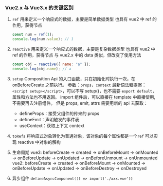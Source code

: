 ### Vue2.x 与 Vue3.x 的关键区别

1. `ref`
   用来定义一个响应式的数据，主要是简单数据类型
   也具有 vue2 中 ref 的作用，获得节点
   ```js
   const num = ref(1);
   console.log(num.value); // 1
   ```
2. `reactive`
   用来定义一个响应式的数据，主要是复杂数据类型
   也具有 vue2 中 ref 的作用，获得节点
   与 vue2.x 中的 data 类似，但改变了使用方法

   ```js
   const obj = reactive({ name: "a" });
   console.log(obj.name); // a
   ```

3. `setup`
   Composition Api 的入口函数，只在初始化时执行一次，在 onBeforeCreate 之前执行。
   参数：`props`，`context`
   最新语法糖提案：`<script setup></script>`，可以不写 setup()，也不需要 `export default`，属性和方法也不用返回。
   import 组件后，可以直接在 template 中直接使用,不需要再去注册组件。
   但是 props, emit, attrs 需要用新的 api 去获取：
   - defineProps：接受父组件的传来的 props
   - defineEmit：声明触发的事件表
   - useContext：获取上下文 context
4. `toRefs`
   将响应式对象转化为普通对象，该对象的每个属性都是一个`ref`
   可以实现 reactive 中对象的解构
5. 生命周期
   vue3: beforeCreate -> created -> onBeforeMount -> onMounted -> onBeforeUpdate -> onUpdated -> onBeforeUnmount -> onUnmounted
   vue2: beforeCreate -> created -> onBeforeMount -> onMounted -> onBeforeUpdate -> onUpdated -> onBeforeDestroy -> onDestroyed
6. 异步组件
   `defineAsyncComponent(() => import('./xxx.vue'))`
